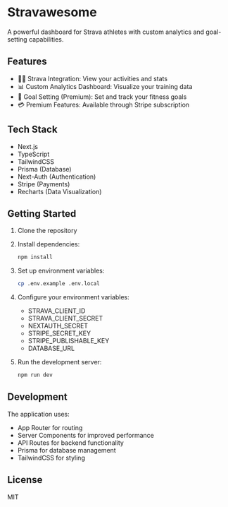 # Stravawesome

A powerful dashboard for Strava athletes with custom analytics and goal-setting capabilities.

## Features

- 🏃‍♂️ Strava Integration: View your activities and stats
- 📊 Custom Analytics Dashboard: Visualize your training data
- 🎯 Goal Setting (Premium): Set and track your fitness goals
- 💳 Premium Features: Available through Stripe subscription

## Tech Stack

- Next.js
- TypeScript
- TailwindCSS
- Prisma (Database)
- Next-Auth (Authentication)
- Stripe (Payments)
- Recharts (Data Visualization)

## Getting Started

1. Clone the repository
2. Install dependencies:
   ```bash
   npm install
   ```
3. Set up environment variables:
   ```bash
   cp .env.example .env.local
   ```
4. Configure your environment variables:
   - STRAVA_CLIENT_ID
   - STRAVA_CLIENT_SECRET
   - NEXTAUTH_SECRET
   - STRIPE_SECRET_KEY
   - STRIPE_PUBLISHABLE_KEY
   - DATABASE_URL

5. Run the development server:
   ```bash
   npm run dev
   ```

## Development

The application uses:
- App Router for routing
- Server Components for improved performance
- API Routes for backend functionality
- Prisma for database management
- TailwindCSS for styling

## License

MIT
